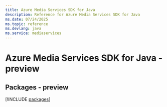 ```yaml
---
title: Azure Media Services SDK for Java
description: Reference for Azure Media Services SDK for Java
ms.date: 07/24/2025
ms.topic: reference
ms.devlang: java
ms.service: mediaservices
---
```

# Azure Media Services SDK for Java - preview
## Packages - preview
[!INCLUDE [packages](media-services-index.md)]
